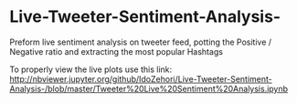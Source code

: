 # Live-Tweeter-Sentiment-Analysis-
Preform live sentiment analysis on tweeter feed, potting the Positive / Negative ratio and extracting the most popular Hashtags

To properly view the live plots use this link:
http://nbviewer.jupyter.org/github/IdoZehori/Live-Tweeter-Sentiment-Analysis-/blob/master/Tweeter%20Live%20Sentiment%20Analysis.ipynb
